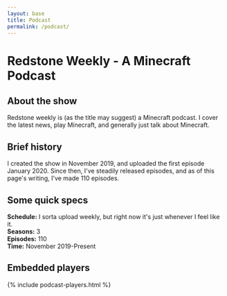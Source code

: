 ```yaml
---
layout: base
title: Podcast
permalink: /podcast/
---
```


# Redstone Weekly - A Minecraft Podcast

## About the show
Redstone weekly is (as the title may suggest) a Minecraft podcast. I cover the latest news, play Minecraft, and generally just talk about Minecraft.

## Brief history
I created the show in November 2019, and uploaded the first episode January 2020. Since then, I've steadily released episodes, and as of this page's writing, I've made 110 episodes.

## Some quick specs
**Schedule:** I sorta upload weekly, but right now it's just whenever I feel like it.  
**Seasons:** 3  
**Episodes:** 110  
**Time:** November 2019-Present  

## Embedded players
{% include podcast-players.html %}
